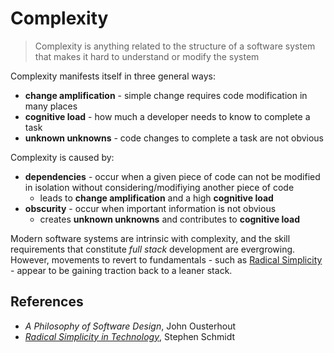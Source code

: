 # Complexity

> Complexity is anything related to the structure of a software system that makes it hard to understand or modify the system

Complexity manifests itself in three general ways:

- **change amplification** - simple change requires code modification in many places
- **cognitive load** - how much a developer needs to know to complete a task
- **unknown unknowns** - code changes to complete a task are not obvious

Complexity is caused by:

- **dependencies** - occur when a given piece of code can not be modified in isolation without considering/modifiying another piece of code
  - leads to **change amplification** and a high **cognitive load**
- **obscurity** - occur when important information is not obvious
  - creates **unknown unknowns** and contributes to **cognitive load**

Modern software systems are intrinsic with complexity, and the skill requirements that constitute _full stack_ development are evergrowing. However, movements to revert to fundamentals - such as [Radical Simplicity](https://www.radicalsimpli.city/) - appear to be gaining traction back to a leaner stack.

## References

- _A Philosophy of Software Design_, John Ousterhout
- _[Radical Simplicity in Technology](https://www.radicalsimpli.city/)_, Stephen Schmidt
